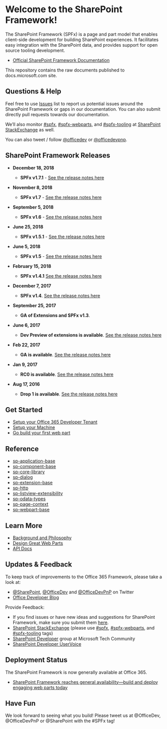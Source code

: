 # Welcome to the SharePoint Framework!

The SharePoint Framework (SPFx) is a page and part model that enables client-side development for building SharePoint experiences. It facilitates easy integration with the SharePoint data, and provides support for open source tooling development.

* [Official SharePoint Framework Documentation](http://aka.ms/spfx)

This repository contains the raw documents published to docs.microsoft.com site.

## Questions & Help

Feel free to use [Issues]((https://github.com/SharePoint/sp-dev-docs/issues)) list to report us potential issues around the SharePoint Framework or gaps in our documentation. You can also submit directly pull requests towards our documentation. 

We’ll also monitor [#spfx](http://sharepoint.stackexchange.com/tags/spfx/), [#spfx-webparts](http://sharepoint.stackexchange.com/tags/spfx-webparts/), and [#spfx-tooling](http://sharepoint.stackexchange.com/tags/spfx-tooling/) at [SharePoint StackExchange](http://sharepoint.stackexchange.com/) as well.

You can also tweet / follow [@officedev](https://twitter.com/officedev) or [@officedevpnp](https://twitter.com/officedevpnp).

## SharePoint Framework Releases
* **December 18, 2018**
   * **SPFx v1.7.1** - [See the release notes here](https://github.com/SharePoint/sp-dev-docs/wiki/Release-Notes-for-SPFx-Package-Version-1.7.1)
   
* **November 8, 2018**
   * **SPFx v1.7** - [See the release notes here](https://github.com/SharePoint/sp-dev-docs/wiki/SharePoint-Framework-v1.7-release-notes)
   
* **September 5, 2018**
   * **SPFx v1.6** - [See the release notes here](https://github.com/SharePoint/sp-dev-docs/wiki/SharePoint-Framework-v1.6-release-notes)

* **June 25, 2018**
   * **SPFx v1.5.1** - [See the release notes here](https://github.com/SharePoint/sp-dev-docs/wiki/Release-Notes-for-SPFx-Package-Version-1.5.1)

* **June 5, 2018**
   * **SPFx v1.5** - [See the release notes here](https://github.com/SharePoint/sp-dev-docs/wiki/Release-Notes-for-SharePoint-Framework-Package-v1.5)

* **February 15, 2018**
   * **SPFx v1.4.1** [See the release notes here](https://github.com/SharePoint/sp-dev-docs/wiki/Release-Notes-for-SPFx-Package-Version-1.4.1)

* **December 7, 2017**
   *  **SPFx v1.4**. [See the release notes here](https://github.com/SharePoint/sp-dev-docs/wiki/Release-Notes-for-SPFx-Package-Version-1.4)

* **September 25, 2017**
   *  **GA of Extensions and SPFx v1.3**.

* **June 6, 2017**
   *  **Dev Preview of extensions is available**.  [See the release notes here](https://github.com/SharePoint/sp-dev-docs/wiki/Release-Notes---Extensions-Dev-Preview-Drop-1)

* **Feb 22, 2017**
   *  **GA is available**.  [See the release notes here](https://github.com/SharePoint/sp-dev-docs/wiki/Release-Notes-GA)

* **Jan 9, 2017**
   *  **RC0 is available**.  [See the release notes here](https://github.com/SharePoint/sp-dev-docs/wiki/Release-Notes-RC0)

* **Aug 17, 2016**
   * **Drop 1 is available**.  [See the release notes here](https://github.com/SharePoint/sp-dev-docs/wiki/Drop-1)
   
## Get Started

* [Setup your Office 365 Developer Tenant](https://docs.microsoft.com/en-us/sharepoint/dev/spfx/set-up-your-developer-tenant)
* [Setup your Machine](https://docs.microsoft.com/en-us/sharepoint/dev/spfx/set-up-your-development-environment)
* [Go build your first web part](https://docs.microsoft.com/en-us/sharepoint/dev/spfx/web-parts/get-started/build-a-hello-world-web-part)

## Reference
* [sp-application-base](https://docs.microsoft.com/en-us/javascript/api/sp-application-base)
* [sp-component-base](https://docs.microsoft.com/en-us/javascript/api/sp-component-base)
* [sp-core-library](https://docs.microsoft.com/en-us/javascript/api/sp-core-library)
* [sp-dialog](https://docs.microsoft.com/en-us/javascript/api/sp-dialog)
* [sp-extension-base](https://docs.microsoft.com/en-us/javascript/api/sp-extension-base)
* [sp-http](https://docs.microsoft.com/en-us/javascript/api/sp-http)
* [sp-listview-extensibility](https://docs.microsoft.com/en-us/javascript/api/sp-listview-extensibility)
* [sp-odata-types](https://docs.microsoft.com/en-us/javascript/api/sp-odata-types)
* [sp-page-context](https://docs.microsoft.com/en-us/javascript/api/sp-page-context)
* [sp-webpart-base](https://docs.microsoft.com/en-us/javascript/api/sp-webpart-base)

## Learn More

* [Background and Philosophy](https://docs.microsoft.com/en-us/sharepoint/dev/spfx/sharepoint-framework-overview)
* [Design Great Web Parts](https://docs.microsoft.com/en-us/sharepoint/dev/design/design-guidance-overview)
* [API Docs](https://docs.microsoft.com/en-us/javascript/api/sp-application-base)

## Updates & Feedback

To keep track of improvements to the Office 365 Framework, please take a look at:

* [@SharePoint](https://twitter.com/sharepoint), [@OfficeDev](https://twitter.com/officedev) and [@OfficeDevPnP](https://twitter.com/officedevpnp) on Twitter
* [Office Developer Blog](http://dev.office.com/blogs)

Provide Feedback:

* If you find issues or have new ideas and suggestions for SharePoint Framework, make sure you submit them [here](https://github.com/SharePoint/sp-dev-docs/issues).
* [SharePoint StackExchange](http://sharepoint.stackexchange.com/) (please use [#spfx](http://sharepoint.stackexchange.com/tags/spfx/), [#spfx-webparts](http://sharepoint.stackexchange.com/tags/spfx-webparts/), and [#spfx-tooling](http://sharepoint.stackexchange.com/tags/spfx-tooling/) tags)
* [SharePoint Developer](https://techcommunity.microsoft.com/t5/SharePoint-Developer/bd-p/SharePointDev) group at Microsoft Tech Community
* [SharePoint Developer UserVoice](https://sharepoint.uservoice.com/forums/329220-sharepoint-dev-platform)

## Deployment Status
The SharePoint Framework is now generally available at Office 365.

- [SharePoint Framework reaches general availability—build and deploy engaging web parts today](https://blogs.office.com/2017/02/23/sharepoint-framework-reaches-general-availability-build-and-deploy-engaging-web-parts-today/)

## Have Fun

We look forward to seeing what you build! Please tweet us at @OfficeDev, @OfficeDevPnP or @SharePoint with the #SPFx tag!
